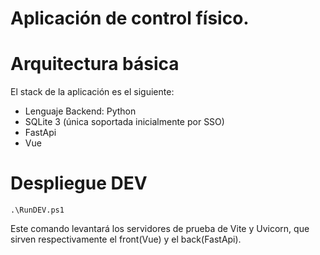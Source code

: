 # Aplicación de control físico.

# Arquitectura básica
El stack de la aplicación es el siguiente:
- Lenguaje Backend: Python
- SQLite 3 (única soportada inicialmente por SSO)
- FastApi
- Vue

# Despliegue DEV
```.\RunDEV.ps1```

Este comando levantará los servidores de prueba de Vite y Uvicorn, que sirven respectivamente el front(Vue) y el back(FastApi). 